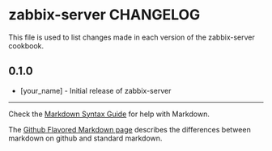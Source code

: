 zabbix-server CHANGELOG
======================

This file is used to list changes made in each version of the zabbix-server cookbook.

0.1.0
-----
- [your_name] - Initial release of zabbix-server

- - -
Check the [Markdown Syntax Guide](http://daringfireball.net/projects/markdown/syntax) for help with Markdown.

The [Github Flavored Markdown page](http://github.github.com/github-flavored-markdown/) describes the differences between markdown on github and standard markdown.
